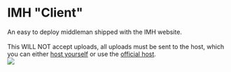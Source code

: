 # IMH "Client"

An easy to deploy middleman shipped with the IMH website.
<br>
<br>
This WILL NOT accept uploads, all uploads must be sent to the host, which you can either [host yourself](https://github.com/raxracks/imh-host) or use the [official host](https://imh-host.glitch.me). 
<br>
<img src="https://ci.appveyor.com/api/projects/status/github/raxracks/imh-client">